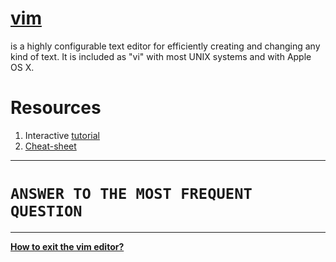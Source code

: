 # [vim](https://www.vim.org/)

is a highly configurable text editor for efficiently creating and changing any kind of text. It is included as "vi" with most UNIX systems and with Apple OS X.

# Resources

1. Interactive [tutorial](https://www.openvim.com/)
2. [Cheat-sheet](https://devhints.io/vim)

----------

# **`ANSWER TO THE MOST FREQUENT QUESTION`**

----------

**[How to exit the vim editor?](https://stackoverflow.com/questions/11828270/how-do-i-exit-the-vim-editor)**

